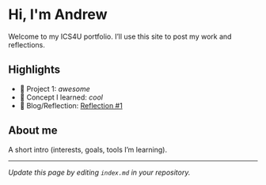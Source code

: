 # Hi, I'm Andrew
Welcome to my ICS4U portfolio. I’ll use this site to post my work and reflections.

## Highlights
- 🔧 Project 1: *awesome*
- 🧠 Concept I learned: *cool*
- 📝 Blog/Reflection: [Reflection #1](./posts/first_reflection.md)

## About me
A short intro (interests, goals, tools I’m learning).

---
*Update this page by editing `index.md` in your repository.*

